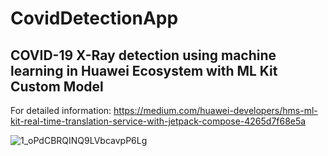 # CovidDetectionApp

<h2>COVID-19 X-Ray detection using machine learning in Huawei Ecosystem with ML Kit Custom Model</h2>

For detailed information: https://medium.com/huawei-developers/hms-ml-kit-real-time-translation-service-with-jetpack-compose-4265d7f68e5a

![1_oPdCBRQINQ9LVbcavpP6Lg](https://user-images.githubusercontent.com/34041050/174311491-f0b40a8f-86b4-469d-87ab-428a90404665.gif)
